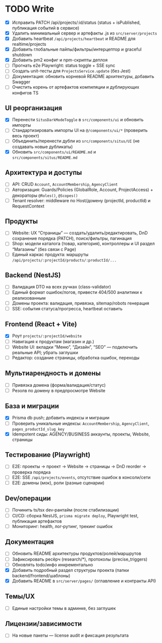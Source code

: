 # TODO Write

- [x] Исправить PATCH /api/projects/:id/status (status + isPublished, публикация событий в сервисе)
- [x] Удалить минимальный сервер и артефакты .js из `src/server/projects`
- [x] Добавить heartbeat `/api/projects/heartbeat` и README для realtime/projects
- [x] Добавить глобальные пайпы/фильтры/интерцептор и graceful shutdown
- [x] Добавить pm2 конфиг и npm-скрипты деплоя
- [ ] Прогнать e2e Playwright: status toggle + SSE sync
- [ ] Создать unit-тесты для `ProjectsService.update` (без Jest)
- [ ] Документация: обновить корневой README архитектуры, добавить Swagger
- [ ] Очистить корень от артефактов компиляции и дублирующих конфигов TS
 
## UI реорганизация
- [x] Перенести `SitusDarkModeToggle` в `src/components/ui` и обновить импорты
- [ ] Стандартизировать импорты UI на `@/components/ui/*` (проверить весь проект)
- [ ] Объединить/перенести дубли из `src/components/situs/UI` (не создавать новые дубликаты)
- [x] Обновить `src/components/ui/README.md` и `src/components/situs/README.md`

## Архитектура и доступы
- [ ] API: CRUD `Account`, `AccountMembership`, `AgencyClient`
- [ ] Авторизация: Guards/Policies (GlobalRole, Account, ProjectAccess) + декораторы `@Roles()`, `@Scopes()`
- [ ] Tenant resolver: middleware по Host/домену (projectId, productId) и RequestContext

## Продукты
- [ ] Website: UX “Страницы” — создать/удалить/редактировать, DnD сохранение порядка (PATCH), поиск/фильтры, пагинация
- [ ] Shop: модели каталога (товар, категория), контроллеры и UI раздел “Магазины” (без связи с Page)
- [ ] Единый каркас продукта: маршруты `/api/projects/:projectId/products/:productId/...`

## Backend (NestJS)
- [ ] Валидация DTO на всех ручках (class-validator)
- [ ] Единый формат ошибок/логов, привести 404/500 аналитики к реализованным
- [ ] Домены проекта: валидация, привязка, sitemap/robots генерация
- [ ] SSE: события статуса/прогресса, heartbeat оставить

## Frontend (React + Vite)
- [x] Роут `projects/:projectId/website`
- [ ] Навигация к продуктам (магазин и др.)
- [ ] Website UI: вкладки “Меню”, “Дизайн”, “SEO” — подключить реальные API; убрать заглушки
- [ ] Редактор: создание страницы, обработка ошибок, переходы

## Мультиарендность и домены
- [ ] Привязка домена (форма/валидация/статус)
- [ ] Резолв по домену в предпросмотре Website

## База и миграции
- [x] Prisma db push; добавить индексы и миграции
- [ ] Проверить уникальные индексы: `AccountMembership`, `AgencyClient`, `pages_productId_slug_key`
- [x] Idempotent сиды: AGENCY/BUSINESS аккаунты, проекты, Website, страницы

## Тестирование (Playwright)
- [ ] E2E: проекты → проект → Website → страницы → DnD reorder → проверка порядка
- [ ] E2E: SSE `/api/projects/events`, отсутствие ошибок в консоли/сети
- [ ] E2E: домены (мок), роли (разные сценарии)

## Dev/операции
- [ ] Починить ts/tsx dev‑рантайм (после стабилизации)
- [ ] CI/CD: сборка NestJS, `prisma migrate deploy`, Playwright test, публикация артефактов
- [ ] Мониторинг: health, лог‑рутинг, трекинг ошибок

## Документация
- [ ] Обновить README архитектуры продуктов/ролей/маршрутов
- [ ] Зафиксировать ресёрч (research/*), протоколы (precise_triggers)
- [ ] Обновлять todo/инфо инкрементально
- [x] Добавить подробный раздел структуры проекта (папки backend/frontend/шаблоны)
 - [x] Добавить README в `src/server/pages/` (оглавление и контракты API)

## Темы/UX
- [ ] Единые настройки темы в админке, без заглушек

## Лицензии/зависимости
- [ ] На новые пакеты — license audit и фиксация результата